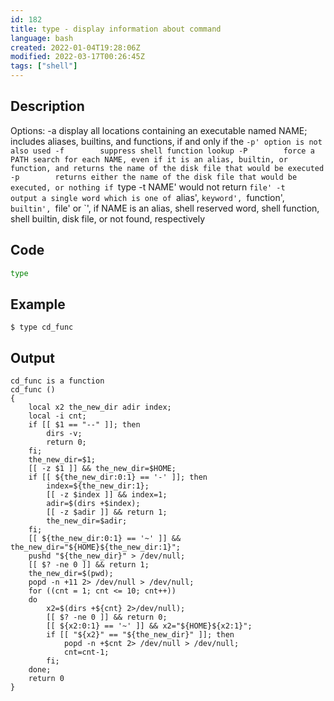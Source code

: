 ```yaml
---
id: 182
title: type - display information about command
language: bash
created: 2022-01-04T19:28:06Z
modified: 2022-03-17T00:26:45Z
tags: ["shell"]
---
```


## Description

Options:
  -a        display all locations containing an executable named NAME;
            includes aliases, builtins, and functions, if and only if
            the `-p' option is not also used
  -f        suppress shell function lookup
  -P        force a PATH search for each NAME, even if it is an alias,
            builtin, or function, and returns the name of the disk file
            that would be executed
  -p        returns either the name of the disk file that would be executed,
            or nothing if `type -t NAME' would not return `file'
  -t        output a single word which is one of `alias', `keyword',
            `function', `builtin', `file' or `', if NAME is an alias,
            shell reserved word, shell function, shell builtin, disk file,
            or not found, respectively

## Code

```bash
type
```

## Example

```
$ type cd_func
```

## Output

```
cd_func is a function
cd_func ()
{
    local x2 the_new_dir adir index;
    local -i cnt;
    if [[ $1 == "--" ]]; then
        dirs -v;
        return 0;
    fi;
    the_new_dir=$1;
    [[ -z $1 ]] && the_new_dir=$HOME;
    if [[ ${the_new_dir:0:1} == '-' ]]; then
        index=${the_new_dir:1};
        [[ -z $index ]] && index=1;
        adir=$(dirs +$index);
        [[ -z $adir ]] && return 1;
        the_new_dir=$adir;
    fi;
    [[ ${the_new_dir:0:1} == '~' ]] && the_new_dir="${HOME}${the_new_dir:1}";
    pushd "${the_new_dir}" > /dev/null;
    [[ $? -ne 0 ]] && return 1;
    the_new_dir=$(pwd);
    popd -n +11 2> /dev/null > /dev/null;
    for ((cnt = 1; cnt <= 10; cnt++))
    do
        x2=$(dirs +${cnt} 2>/dev/null);
        [[ $? -ne 0 ]] && return 0;
        [[ ${x2:0:1} == '~' ]] && x2="${HOME}${x2:1}";
        if [[ "${x2}" == "${the_new_dir}" ]]; then
            popd -n +$cnt 2> /dev/null > /dev/null;
            cnt=cnt-1;
        fi;
    done;
    return 0
}
```

<!-- end -->

